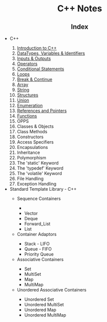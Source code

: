 <h1 style="text-align: center">C++ Notes</h1>

<h2 style="text-align: center">Index</h2>

<ul>
  <li>C++</li>
  <ol>
    <li><a href="./C++ Notes/1. Introduction to C++.md" target="_self">Introduction to C++</a></li>
    <li><a href="./C++ Notes/2. DataTypes, Variables & Identifiers - C++.md" target="_self">DataTypes, Variables & Identifiers</a></li>
    <li><a href="./C++ Notes/3. Inputs & Outputs - C++.md" target="_self">Inputs & Outputs</a></li>
    <li><a href="C++ Notes/4. Operators - C++.md" target="_self">Operators</a></li>
    <li><a href="C++ Notes/5. Conditional Statements - C++.md" target="_self">Conditional Statements</a></li>
    <li><a href="C++ Notes/6. Loops - C++.md" target="_self">Loops</a></li>
    <li><a href="C++ Notes/7. Break & Continue - C++.md" target="_self">Break & Continue</a></li>
    <li><a href="C++ Notes/8. Array - C++.md" target="_self">Array</a></li>
    <li><a href="C++ Notes/9. String - C++.md" target="_self">String</a></li>
    <li><a href="C++ Notes/10. Structure - C++.md" target="_self">Structures</a></li>
    <li><a href="C++ Notes/11. Union - C++.md" target="_self">Union</a></li>
    <li><a href="C++ Notes/12. Enumeration - C++.md" target="_self">Enumeration</a></li>
    <li><a href="C++ Notes/13. References & Pointers - C++.md" target="_self">References and Pointers</a></li>
    <li><a href="C++ Notes/14. Functions - C++.md" target="_self">Functions</a></li>
    <li>OPPS</li>
    <li>Classes & Objects</li>
    <li>Class Methods</li>
    <li>Constructors</li>
    <li>Access Specifiers</li>
    <li>Encapsulations</li>
    <li>Inheritance</li>
    <li>Polymorphism</li>
    <li>The 'static' Keyword</li>
    <li>The 'typedef' Keyword</li>
    <li>The 'volatile' Keyword</li>
    <li>File Handling</li>
    <li>Exception Handling</li>
  </ol>
  <li>Standard Template Library - C++</li>
  <ul>
    <li>Sequence Containers</li>
    <ul>
      <li><Array/li>
      <li>Vector</li>
      <li>Deque</li>
      <li>Forward_List</li>
      <li>List</li>
    </ul>
    <li>Container Adaptors</li>
    <ul>
      <li>Stack - LIFO</li>
      <li>Queue - FIFO</li>
      <li>Priority Queue</li>
    </ul>
    <li>Associative Containers</li>
    <ul>
      <li>Set</li>
      <li>MultiSet</li>
      <li>Map</li>
      <li>MultiMap</li>
    </ul>
    <li>Unordered Associative Containers</li>
    <ul>
      <li>Unordered Set</li>
      <li>Unordered MultiSet</li>
      <li>Unordered Map</li>
      <li>Unordered MultiMap</li>
    </ul>
  </ul>
</ul>